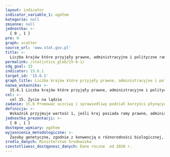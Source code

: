 ```yaml
---
layout: indicator
indicator_variable_1: ogółem
kategorie: null
zmienne: null
jednostka: >-
  { 0 , 1 }
pre: 0
graph: scatter
source_url: 'www.stat.gov.pl'
title: >-
  Liczba krajów które przyjęły prawne, administracyjne i polityczne ramy działania zapewniające sprawiedliwy i uczciwy podział korzyści płynących z użytkowania zasobów genetycznych
permalink: /statistics_glob/15-6-1/
sdg_goal: 15
indicator: 15.6.1
target_id: '15.6.1'
graph_title: Liczba krajów które przyjęły prawne, administracyjne i polityczne ramy działania zapewniające sprawiedliwy i uczciwy podział korzyści płynących z użytkowania zasobów genetycznych
nazwa_wskaznika: >-
  15.6.1 Liczba krajów które przyjęły prawne, administracyjne i polityczne ramy działania zapewniające sprawiedliwy i uczciwy podział korzyści płynących z użytkowania zasobów genetycznych
cel: >-
  cel 15. Życie na lądzie
zadanie: 15.6 Promować uczciwy i sprawiedliwy podział korzyści płynących z użytkowania zasobów genetycznych oraz promować właściwy dostęp do nich, zgodnie z międzynarodowymi postanowieniami
definicja: >-
  Wskaźnik przyjmuje wartość 1, jeśli kraj posiada ramy prawne, administracyjne i polityczne ramy działania zapewniające sprawiedliwy i uczciwy podział korzyści płynących z użytkowania zasobów genetycznych.
jednostka_prezentacji: >-
  { 0 , 1 }
dostepne_wymiary: ogółem
wyjasnienia_metodologiczne: >-
  Zasoby genetyczne, zgodnie z konwencją o różnorodności biologicznej, oznaczają materiał genetyczny (tj. jakikolwiek materiał roślinny, zwierzęcy, mikrobiologiczny lub innego pochodzenia, zawierający funkcjonalne jednostki dziedziczności).Nowym instrumentem prawa międzynarodowego, wdrażającym trzeci cel Konwencji o różnorodności biologicznej (dotyczący prawa państw do wykorzystywania swoich własnych zasobów zgodnie z własną polityką w zakresie środowiska) jest Protokół z Nagoi. Został on przyjęty przez Dziesiątą Konferencję Stron Konwencji w 2010 roku. Po wejściu w życie Protokołu z Nagoi, co nastąpiło dnia 12 października 2014 r., wszystkie podmioty pozyskujące zasoby genetyczne pochodzące z krajów, które ratyfikowały protokół, są zobowiązane do respektowania postanowień protokołu i instrumentów go wdrażających. Polska podpisała Protokół z Nagoi w dniu 20 września 2011 r. Obecnie trwa proces jego ratyfikacji.Protokół z Nagoi dotyczy dostępu do zasobów genetycznych oraz uczciwego i sprawiedliwego podziału korzyści wynikających z ich wykorzystania. Ma na celu ustanowienie systemu zobowiązującego użytkowników zasobów genetycznych do dzielenia się z dawcą tych zasobów korzyściami powstałymi w wyniku ich wykorzystania.Protokół z Nagoi ma zastosowanie zarówno do zasobów genetycznych organizmów dziko występujących, jak i użytkowanych w gospodarce (z wyjątkiem zasobów genetycznych człowieka). Wpływa na funkcjonowanie dawców i biorców zasobów genetycznych, w tym m.in. ogrodów botanicznych i zoologicznych, banków genów, sektora rolnego (hodowla zwierząt, uprawa roślin, nasiennictwo, produkcja pasz), ogrodnictwa, leśnictwa, przemysłu farmaceutycznego, kosmetycznego, biotechnologii, przetwórstwa spożywczego, a nawet przemysłu związanego z produkcją paliw i tworzyw sztucznych.Na obszarze Unii Europejskiej obowiązki użytkowników zasobów genetycznych we wszystkich państwach członkowskich reguluje Rozporządzenie Parlamentu Europejskiego i Rady (UE) nr 511/2014 z dnia 16 kwietnia 2014 r. w sprawie środków zapewniających zgodność użytkowników w Unii z wymogami wynikającymi z Protokołu z Nagoi dotyczącego dostępu do zasobów genetycznych oraz uczciwego i sprawiedliwego podziału korzyści wynikających z wykorzystania tych zasobów.Zadania i właściwość organów administracji publicznej w zakresie wykonywania przepisów rozporządzenia (UE) nr 511/2014, zasady i tryb kontroli uzyskiwania, posiadania i wykorzystania zasobów genetycznych oraz zasady odpowiedzialności za naruszenie przepisów w Polsce reguluje ustawa z dnia 19 lipca 2016 r. o dostępie do zasobów genetycznych i podziale korzyści z ich wykorzystania (Dz. U. 2016, poz. 1340).
zrodlo_danych: Ministerstwo Środowiska
czestotliwosc_dostępnosc_danych: Dane roczne  od 2010 r.
---
```

